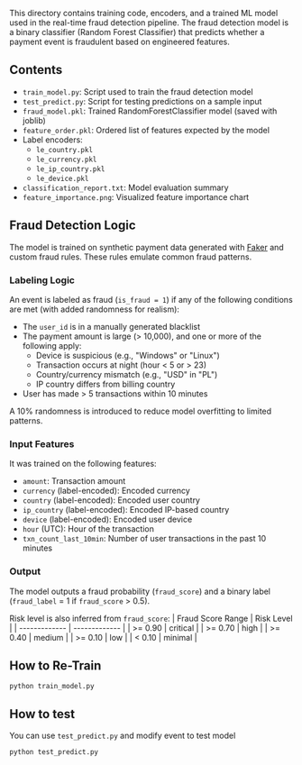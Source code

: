 This directory contains training code, encoders, and a trained ML model used in the real-time fraud detection pipeline.
The fraud detection model is a binary classifier (Random Forest Classifier) that predicts whether a payment event is fraudulent based on engineered features. 

## Contents

- `train_model.py`: Script used to train the fraud detection model
- `test_predict.py`: Script for testing predictions on a sample input
- `fraud_model.pkl`: Trained RandomForestClassifier model (saved with joblib)
- `feature_order.pkl`: Ordered list of features expected by the model
- Label encoders:
  - `le_country.pkl`
  - `le_currency.pkl`
  - `le_ip_country.pkl`
  - `le_device.pkl`
- `classification_report.txt`: Model evaluation summary
- `feature_importance.png`: Visualized feature importance chart

## Fraud Detection Logic
The model is trained on synthetic payment data generated with [Faker](https://faker.readthedocs.io/en/master/) and custom fraud rules. These rules emulate common fraud patterns.

### Labeling Logic
An event is labeled as fraud (`is_fraud = 1`) if any of the following conditions are met (with added randomness for realism):
- The `user_id` is in a manually generated blacklist
- The payment amount is large (> 10,000), and one or more of the following apply:
  - Device is suspicious (e.g., "Windows" or "Linux")
  - Transaction occurs at night (hour < 5 or > 23)
  - Country/currency mismatch (e.g., "USD" in "PL")
  - IP country differs from billing country
- User has made > 5 transactions within 10 minutes

A 10% randomness is introduced to reduce model overfitting to limited patterns.

### Input Features
It was trained on the following features:
- `amount`: Transaction amount
- `currency` (label-encoded): Encoded currency
- `country` (label-encoded): Encoded user country
- `ip_country` (label-encoded): Encoded IP-based country
- `device` (label-encoded): Encoded user device
- `hour` (UTC): Hour of the transaction
- `txn_count_last_10min`: Number of user transactions in the past 10 minutes

### Output
The model outputs a fraud probability (`fraud_score`) and a binary label (`fraud_label` = 1 if `fraud_score` > 0.5).

Risk level is also inferred from `fraud_score`:
| Fraud Score Range  | Risk Level |
| ------------- | ------------- |
| >= 0.90	  | critical  |
| >= 0.70	  | high  |
| >= 0.40	  | medium  |
| >= 0.10	  | low  |
| < 0.10	  | minimal  |

## How to Re-Train
```
python train_model.py
```
## How to test
You can use `test_predict.py` and modify event to test model
```
python test_predict.py
```
